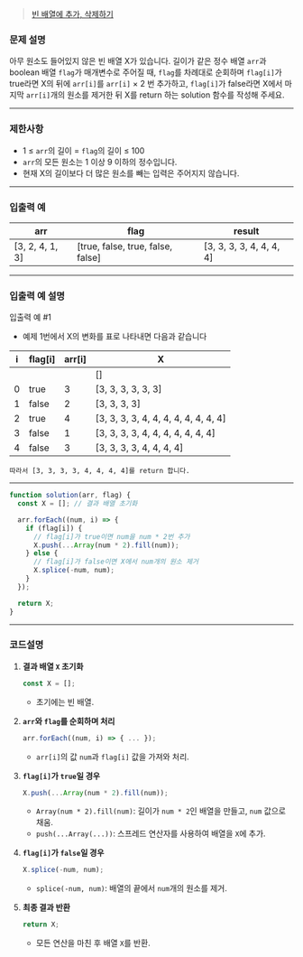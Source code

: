 > [빈 배열에 추가, 삭제하기](https://school.programmers.co.kr/learn/courses/30/lessons/181860)

### **문제 설명**

아무 원소도 들어있지 않은 빈 배열 X가 있습니다. 길이가 같은 정수 배열 `arr`과 boolean 배열 `flag`가 매개변수로 주어질 때, `flag`를 차례대로 순회하며 `flag[i]`가 true라면 X의 뒤에 `arr[i]`를 `arr[i]` × 2 번 추가하고, `flag[i]`가 false라면 X에서 마지막 `arr[i]`개의 원소를 제거한 뒤 X를 return 하는 solution 함수를 작성해 주세요.

---

### 제한사항

- 1 ≤ `arr`의 길이 = `flag`의 길이 ≤ 100
- `arr`의 모든 원소는 1 이상 9 이하의 정수입니다.
- 현재 X의 길이보다 더 많은 원소를 빼는 입력은 주어지지 않습니다.

---

### 입출력 예

| arr             | flag                              | result                   |
| --------------- | --------------------------------- | ------------------------ |
| [3, 2, 4, 1, 3] | [true, false, true, false, false] | [3, 3, 3, 3, 4, 4, 4, 4] |

---

### 입출력 예 설명

입출력 예 #1

- 예제 1번에서 X의 변화를 표로 나타내면 다음과 같습니다

| i   | flag[i] | arr[i] | X                                    |
| --- | ------- | ------ | ------------------------------------ |
|     |         |        | []                                   |
| 0   | true    | 3      | [3, 3, 3, 3, 3, 3]                   |
| 1   | false   | 2      | [3, 3, 3, 3]                         |
| 2   | true    | 4      | [3, 3, 3, 3, 4, 4, 4, 4, 4, 4, 4, 4] |
| 3   | false   | 1      | [3, 3, 3, 3, 4, 4, 4, 4, 4, 4, 4]    |
| 4   | false   | 3      | [3, 3, 3, 3, 4, 4, 4, 4]             |

`따라서 [3, 3, 3, 3, 4, 4, 4, 4]를 return 합니다.`

---

```jsx
function solution(arr, flag) {
  const X = []; // 결과 배열 초기화

  arr.forEach((num, i) => {
    if (flag[i]) {
      // flag[i]가 true이면 num을 num * 2번 추가
      X.push(...Array(num * 2).fill(num));
    } else {
      // flag[i]가 false이면 X에서 num개의 원소 제거
      X.splice(-num, num);
    }
  });

  return X;
}
```

---

### **코드설명**

1. **결과 배열 `X` 초기화**

   ```jsx
   const X = [];
   ```

   - 초기에는 빈 배열.

2. **`arr`와 `flag`를 순회하며 처리**

   ```jsx
   arr.forEach((num, i) => { ... });

   ```

   - `arr[i]`의 값 `num`과 `flag[i]` 값을 가져와 처리.

3. **`flag[i]`가 `true`일 경우**

   ```jsx
   X.push(...Array(num * 2).fill(num));
   ```

   - `Array(num * 2).fill(num)`: 길이가 `num * 2`인 배열을 만들고, `num` 값으로 채움.
   - `push(...Array(...))`: 스프레드 연산자를 사용하여 배열을 `X`에 추가.

4. **`flag[i]`가 `false`일 경우**

   ```jsx
   X.splice(-num, num);
   ```

   - `splice(-num, num)`: 배열의 끝에서 `num`개의 원소를 제거.

5. **최종 결과 반환**

   ```jsx
   return X;
   ```

   - 모든 연산을 마친 후 배열 `X`를 반환.
